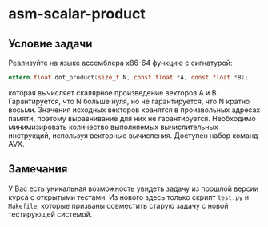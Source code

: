 # asm-scalar-product

## Условие задачи

Реализуйте на языке ассемблера x86-64 функцию с сигнатурой:
```c
extern float dot_product(size_t N, const float *A, const float *B);
```
которая вычисляет скалярное произведение векторов A и B.
Гарантируется, что N больше нуля, но не гарантируется, что N кратно восьми.
Значения исходных векторов хранятся в произвольных адресах памяти, поэтому выравнивание для них
не гарантируется.
Необходимо минимизировать количество выполняемых вычислительных инструкций,
используя векторные вычисления. Доступен набор команд AVX.

## Замечания

У Вас есть уникальная возможность увидеть задачу из прошлой версии курса с открытыми тестами.
Из нового здесь только скрипт `test.py` и `Makefile`, которые призваны совместить старую задачу
с новой тестирующей системой.
